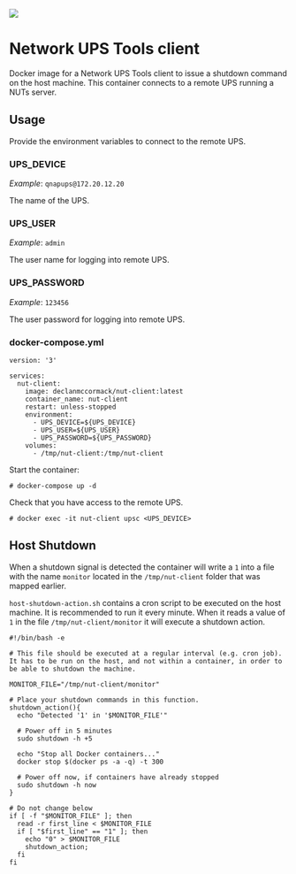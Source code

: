 ![](https://github.com/dmccormack/nut-client/workflows/Docker%20Hub%20Deployment/badge.svg)

# Network UPS Tools client

Docker image for a Network UPS Tools client to issue a shutdown command on the host machine. This container connects to a remote UPS running a NUTs server.

## Usage

Provide the environment variables to connect to the remote UPS.

### UPS_DEVICE

*Example*: `qnapups@172.20.12.20`

The name of the UPS.

### UPS_USER

*Example*: `admin`

The user name for logging into remote UPS.

### UPS_PASSWORD

*Example*: `123456`

The user password for logging into remote UPS.


###  docker-compose.yml

```console
version: '3'

services:
  nut-client:
    image: declanmccormack/nut-client:latest
    container_name: nut-client
    restart: unless-stopped
    environment:
      - UPS_DEVICE=${UPS_DEVICE}
      - UPS_USER=${UPS_USER}
      - UPS_PASSWORD=${UPS_PASSWORD}
    volumes:
      - /tmp/nut-client:/tmp/nut-client
```

Start the container:

```console
# docker-compose up -d
```

Check that you have access to the remote UPS.

```console
# docker exec -it nut-client upsc <UPS_DEVICE>
```

## Host Shutdown

When a shutdown signal is detected the container will write a `1` into a file with the name `monitor` located in the `/tmp/nut-client` folder that was mapped earlier.

`host-shutdown-action.sh` contains a cron script to be executed on the host machine. It is recommended to run it every minute. When it reads a value of `1` in the file `/tmp/nut-client/monitor` it will execute a shutdown action.


``` console
#!/bin/bash -e

# This file should be executed at a regular interval (e.g. cron job). It has to be run on the host, and not within a container, in order to be able to shutdown the machine.

MONITOR_FILE="/tmp/nut-client/monitor"

# Place your shutdown commands in this function.
shutdown_action(){
  echo "Detected '1' in '$MONITOR_FILE'"

  # Power off in 5 minutes
  sudo shutdown -h +5

  echo "Stop all Docker containers..."
  docker stop $(docker ps -a -q) -t 300

  # Power off now, if containers have already stopped
  sudo shutdown -h now
}

# Do not change below
if [ -f "$MONITOR_FILE" ]; then
  read -r first_line < $MONITOR_FILE
  if [ "$first_line" == "1" ]; then
    echo "0" > $MONITOR_FILE
    shutdown_action;
  fi
fi
```

